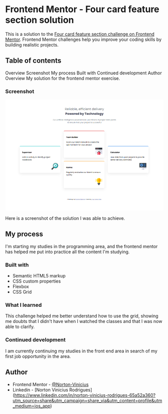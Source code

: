 # Frontend Mentor - Four card feature section solution

This is a solution to the [Four card feature section challenge on Frontend Mentor](https://www.frontendmentor.io/challenges/four-card-feature-section-weK1eFYK). Frontend Mentor challenges help you improve your coding skills by building realistic projects. 

## Table of contents

Overview
Screenshot
My process
Built with
Continued development
Author
Overview
My solution for the frontend mentor exercise.


### Screenshot

![](./Captura%20de%20tela%202025-05-22%20153856.png)

Here is a screenshot of the solution I was able to achieve.

## My process

I'm starting my studies in the programming area, and the frontend mentor has helped me put into practice all the content I'm studying.



### Built with

- Semantic HTML5 markup
- CSS custom properties
- Flexbox
- CSS Grid

### What I learned

This challenge helped me better understand how to use the grid, showing me doubts that I didn't have when I watched the classes and that I was now able to clarify.


### Continued development

I am currently continuing my studies in the front end area in search of my first job opportunity in the area.


## Author

- Frontend Mentor - [@Norton-Vinicius](https://www.frontendmentor.io/profile/Norton-Vinicius)
- Linkedin - [Norton Vinicius Rodrigues] (https://www.linkedin.com/in/norton-vinicius-rodrigues-65a52a360?utm_source=share&utm_campaign=share_via&utm_content=profile&utm_medium=ios_app)
